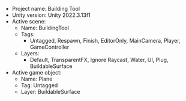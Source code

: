 <!-- UNITY CODE ASSIST INSTRUCTIONS START -->
- Project name: Building Tool
- Unity version: Unity 2022.3.13f1
- Active scene:
  - Name: BuildingTool
  - Tags:
    - Untagged, Respawn, Finish, EditorOnly, MainCamera, Player, GameController
  - Layers:
    - Default, TransparentFX, Ignore Raycast, Water, UI, Plug, BuildableSurface
- Active game object:
  - Name: Plane
  - Tag: Untagged
  - Layer: BuildableSurface
<!-- UNITY CODE ASSIST INSTRUCTIONS END -->